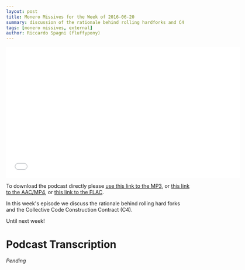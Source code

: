 ```yaml
---
layout: post
title: Monero Missives for the Week of 2016-06-20
summary: discussion of the rationale behind rolling hardforks and C4
tags: [monero missives, external]
author: Riccardo Spagni (fluffypony)
---
```


<div class="text-center"><iframe style="border: none" src="//html5-player.libsyn.com/embed/episode/id/4447222/height/360/width/640/theme/legacy/autoplay/no/autonext/no/thumbnail/yes/preload/no/no_addthis/no/direction/backward/no-cache/true/" height="360" width="640" scrolling="no"  allowfullscreen webkitallowfullscreen mozallowfullscreen oallowfullscreen msallowfullscreen></iframe></div>

To download the podcast directly please [use this link to the MP3](http://traffic.libsyn.com/monero/Monero_Missives_Podcast_for_the_week_of_2016-06-20.mp3), or [this link to the AAC/MP4](http://traffic.libsyn.com/monero/Monero_Missives_Podcast_for_the_week_of_2016-06-20.mp4), or [this link to the FLAC](http://traffic.libsyn.com/monero/Monero_Missives_Podcast_for_the_week_of_2016-06-20.flac).

In this week's episode we discuss the rationale behind rolling hard forks and the Collective Code Construction Contract (C4). 

Until next week!

# Podcast Transcription

*Pending*
